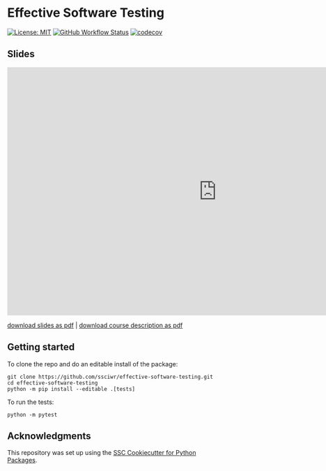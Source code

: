 # Effective Software Testing

[![License: MIT](https://img.shields.io/badge/License-MIT-yellow.svg)](https://opensource.org/licenses/MIT)
[![GitHub Workflow Status](https://img.shields.io/github/actions/workflow/status/ssciwr/effective-software-testing/ci.yml?branch=main)](https://github.com/ssciwr/effective-software-testing/actions/workflows/ci.yml)
[![codecov](https://codecov.io/gh/ssciwr/effective-software-testing/branch/main/graph/badge.svg)](https://codecov.io/gh/ssciwr/effective-software-testing)

## Slides

<iframe src="https://docs.google.com/presentation/d/e/2PACX-1vSqBlhIGMFkkWAiwTqUHYu6BugF846n45BPU288re_3hec6HTBLtrqWd1Xuco9aBIzCChCr4bYYYTZj/embed?start=false&loop=false&delayms=3000" frameborder="0" width="960" height="569" allowfullscreen="true" mozallowfullscreen="true" webkitallowfullscreen="true"></iframe>

[download slides as pdf](https://github.com/ssciwr/effective-software-testing/raw/main/slides/slides.pdf) | [download course description as pdf](https://ssc.iwr.uni-heidelberg.de/sites/default/files/effective-software-testing.pdf)

## Getting started

To clone the repo and do an editable install of the package:

```
git clone https://github.com/ssciwr/effective-software-testing.git
cd effective-software-testing
python -m pip install --editable .[tests]
```

To run the tests:

```
python -m pytest
```

## Acknowledgments

This repository was set up using the [SSC Cookiecutter for Python Packages](https://github.com/ssciwr/cookiecutter-python-package).
